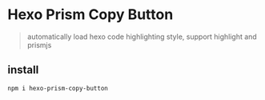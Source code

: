 # Hexo Prism Copy Button

> automatically load hexo code highlighting style, support highlight and prismjs


## install

```bash
npm i hexo-prism-copy-button
```
